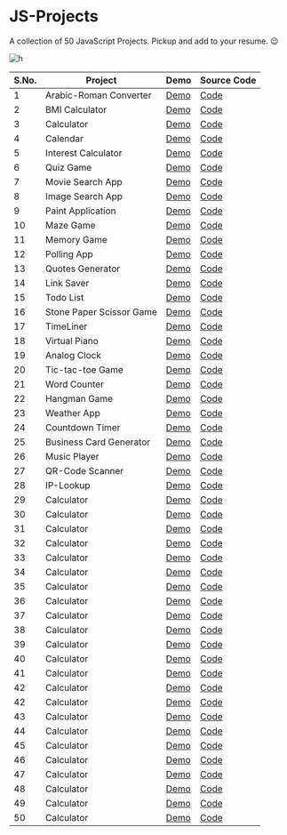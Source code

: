 # JS-Projects
A collection of 50 JavaScript Projects. Pickup and add to your resume. 😉

![h](https://user-images.githubusercontent.com/64016811/137616384-5a7fb77e-030f-4ffb-b250-3188710284f2.jpg)


| S.No. | Project | Demo | Source Code | 
|-------|---------|------|-------------|
| 1 | Arabic-Roman Converter | [Demo]() | [Code](https://github.com/MainakRepositor/JS-Projects/tree/master/Ara-Roman) |
| 2 | BMI Calculator | [Demo]() | [Code](https://github.com/MainakRepositor/JS-Projects/tree/master/BMI-Calculator-main) |
| 3 | Calculator | [Demo]() | [Code](https://github.com/MainakRepositor/JS-Projects/tree/master/Calc-JS-main) |
| 4 | Calendar | [Demo]() | [Code](https://github.com/MainakRepositor/JS-Projects/tree/master/Calendar) |
| 5 | Interest Calculator | [Demo]() | [Code](https://github.com/MainakRepositor/JS-Projects/tree/master/Interest-Calculator-main) |
| 6 | Quiz Game | [Demo]() | [Code](https://github.com/MainakRepositor/JS-Projects/tree/master/JavaScript%20QUiz) |
| 7 | Movie Search App | [Demo]() | [Code](https://github.com/MainakRepositor/JS-Projects/tree/master/M_Box) |
| 8 | Image Search App | [Demo]() | [Code](https://github.com/MainakRepositor/JS-Projects/tree/master/TasvirOP) |
| 9 | Paint Application | [Demo]() | [Code](https://github.com/MainakRepositor/JS-Projects/tree/master/Master-Piece) |
| 10 | Maze Game | [Demo]() | [Code](https://github.com/MainakRepositor/JS-Projects/tree/master/Maze%20Game) |
| 11 | Memory Game | [Demo]() | [Code](https://github.com/MainakRepositor/JS-Projects/tree/master/Memory%20Game) |
| 12 | Polling App | [Demo]() | [Code](https://github.com/MainakRepositor/JS-Projects/tree/master/PollIt) |
| 13 | Quotes Generator | [Demo]() | [Code](https://github.com/MainakRepositor/JS-Projects/tree/master/Quotetalks) |
| 14 | Link Saver | [Demo]() | [Code](https://github.com/MainakRepositor/JS-Projects/tree/master/Go-Save-It) |
| 15 | Todo List | [Demo]() | [Code](https://github.com/MainakRepositor/JS-Projects/tree/master/Take-A-Note-main) |
| 16 | Stone Paper Scissor Game | [Demo]() | [Code](https://github.com/MainakRepositor/JS-Projects/tree/master/Stone-Paper-Scissors-Game) |
| 17 | TimeLiner | [Demo]() | [Code](https://github.com/MainakRepositor/JS-Projects/tree/master/Timeliner) |
| 18 | Virtual Piano | [Demo]() | [Code](https://github.com/MainakRepositor/JS-Projects/tree/master/Virtual%20Piano) |
| 19 | Analog Clock | [Demo]() | [Code](https://github.com/MainakRepositor/JS-Projects/tree/master/Waqt) |
| 20 | Tic-tac-toe Game | [Demo]() | [Code](https://github.com/MainakRepositor/JS-Projects/tree/master/tic-tac-toe-js-multiplayer) |
| 21 | Word Counter | [Demo]() | [Code](https://github.com/MainakRepositor/JS-Projects/tree/master/Word-count) |
| 22 | Hangman Game | [Demo]() | [Code]() |
| 23 | Weather App | [Demo]() | [Code](https://github.com/MainakRepositor/JS-Projects/tree/master/MausamDoot) |
| 24 | Countdown Timer | [Demo]() | [Code]() |
| 25 | Business Card Generator | [Demo]() | [Code]() |
| 26 | Music Player | [Demo]() | [Code]() |
| 27 | QR-Code Scanner | [Demo]() | [Code]() |
| 28 | IP-Lookup | [Demo]() | [Code]() |
| 29 | Calculator | [Demo]() | [Code]() |
| 30 | Calculator | [Demo]() | [Code]() |
| 31 | Calculator | [Demo]() | [Code]() |
| 32 | Calculator | [Demo]() | [Code]() |
| 33 | Calculator | [Demo]() | [Code]() |
| 34 | Calculator | [Demo]() | [Code]() |
| 35 | Calculator | [Demo]() | [Code]() |
| 36 | Calculator | [Demo]() | [Code]() |
| 37 | Calculator | [Demo]() | [Code]() |
| 38 | Calculator | [Demo]() | [Code]() |
| 39 | Calculator | [Demo]() | [Code]() |
| 40 | Calculator | [Demo]() | [Code]() |
| 41 | Calculator | [Demo]() | [Code]() |
| 42 | Calculator | [Demo]() | [Code]() |
| 42 | Calculator | [Demo]() | [Code]() |
| 43 | Calculator | [Demo]() | [Code]() |
| 44 | Calculator | [Demo]() | [Code]() |
| 45 | Calculator | [Demo]() | [Code]() |
| 46 | Calculator | [Demo]() | [Code]() |
| 47 | Calculator | [Demo]() | [Code]() |
| 48 | Calculator | [Demo]() | [Code]() |
| 49 | Calculator | [Demo]() | [Code]() |
| 50 | Calculator | [Demo]() | [Code]() |


